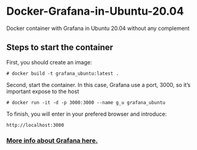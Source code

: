 # Docker-Grafana-in-Ubuntu-20.04
Docker container with Grafana in Ubuntu 20.04 without any complement


## Steps to start the container

First, you should create an image:

```
# docker build -t grafana_ubuntu:latest .
```

Second, start the container. In this case, Grafana use a port, 3000, so it’s important expose to the host

```
# docker run -it -d -p 3000:3000 --name g_u grafana_ubuntu
```

To finish, you will enter in your prefered browser and introduce:

```
http://localhost:3000
```
### [More info about Grafana here.](https://github.com/grafana/grafana)
